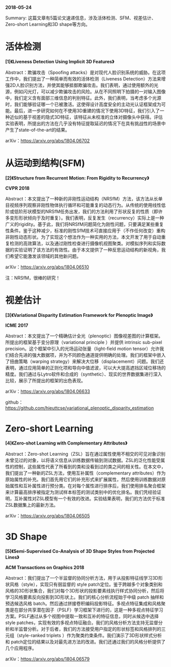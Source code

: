 **2018-05-24**

Summary: 这篇文章有5篇论文速递信息，涉及活体检测、SFM、视差估计、Zero-short Learning和3D shape等方向。

# 活体检测

**[1]《Liveness Detection Using Implicit 3D Features》**

Abstract：欺骗攻击（Spoofing attacks）是对现代人脸识别系统的威胁。在这项工作中，我们提出了一种简单而有效的活体检测（Liveness Detection）方法来增强2D人脸识别方法，并使其能够抵御欺骗攻击。我们表明，通过使用额外的光源，例如闪光灯，可以减少欺骗攻击的风险。从在不同照明下拍摄的一对输入图像中，我们定义含有面部三维信息的判别特征。此外，我们表明，当考虑多个光源时，我们能够验证哪一个已被激活。这使得设计高度安全的主动光认证框架成为可能。最后，进一步研究如何在不使用3D重建的情况下使用3D特征，我们引入了一种近似的基于视差的隐式3D特征，该特征从未校准的立体对摄像头中获得。评估实验表明，所提出的方法在几乎没有特征提取延迟的情况下在具有挑战性的场景中产生了state-of-the-art的结果。

arXiv：https://arxiv.org/abs/1804.06702



# **从运动到结构(SFM)**

**[2]《Structure from Recurrent Motion: From Rigidity to Recurrency》**

**CVPR 2018**

Abstract：本文提出了一种新的非刚性运动结构（NRSfM）方法，该方法从长单目视频序列观察非刚性物体执行循环和可能重复的动态行为。从传统的使用线性低阶或低阶形状模型的NRSfM任务出发，我们的方法利用了形状反复的性质（即许多变形形状倾向于及时重复）。我们表明，反复发生（recurrency）实际上是一种广义的rigidity。基于此，我们将NRSfM问题简化为刚性问题，只要满足某些重复性条件。鉴于这种减少，标准的刚性SfM技术可直接应用于（不作任何改变）重构非刚性动态形状。为了实现这个想法作为一种实用的方法，本文开发了用于自动重复检测的高效算法，以及通过刚性检查进行摄像机视图聚类。对模拟序列和实际数据的实验证明了该方法的有效性。由于本文提供了一种反思运动结构的新视角，我们希望它能激发该领域的其他新问题。

arXiv：https://arxiv.org/abs/1804.06510

注：NRSfM，很棒的研究！



# 视差估计

**[3]《Variational Disparity Estimation Framework for Plenoptic Image》**

**ICME 2017**

Abstract：本文提出了一个精确估计全光（plenoptic）图像视差图的计算框架。所提出的框架基于变分原理（variational principle ）并提供 intrinsic sub-pixel precision。这个框架中引入的光场运动张量（light-field motion tensor）允许我们结合先进的强大数据项，并为不同颜色通道提供明确的处理。我们的框架中嵌入了扭曲策略（warping strategy）来解决大位移（displacememt）问题。我们还表明，通过应用简单的正则化项和导向中值滤波，可以大大提高遮挡区域位移场的精度。我们通过与Lytro软件和合成的（synthetic）、现实的世界数据集进行深入比较，展示了所提出的框架的出色表现。

arXiv：https://arxiv.org/abs/1804.06633

github：https://github.com/hieuttcse/variational_plenoptic_disparity_estimation



# Zero-short Learning

**[4]《Zero-shot Learning with Complementary Attributes》**

Abstract：Zero-shot Learning（ZSL）旨在通过属性使用不相交的可见对象识别未曾见过的对象，以将语义信息从训练数据传输到测试数据。ZSL的泛化性能受属性的控制，这些属性代表了所看到的类和没看到过的类之间的相关性。在本文中，我们提出了一种新的ZSL方法，使用互补属性（complementary attributes）作为原始属性的补充。我们首先用它们的补充形式来扩展属性，然后使用训练数据对原始属性和互补属性进行预分类。在对每个属性进行排序后，我们使用排名聚合框架来计算最高排序被指定为测试样本标签的测试类别中的优化排名。我们凭经验证明，互补属性对ZSL模型有一个有效的改进。实验结果表明，我们的方法优于标准ZSL数据集上的最新方法。

arXiv：https://arxiv.org/abs/1804.06505



# 3D Shape

**[5]《Semi-Supervised Co-Analysis of 3D Shape Styles from Projected Lines》**

**ACM Transactions on Graphics 2018**

Abstract：我们提出了一个半监督的协同分析方法，用于从投影特征线学习3D形状风格（style），实现只有弱监督的 style patch定位。鉴于跨越多个对象类别和风格的3D形状集合，我们对每个3D形状的投影要素线执行样式协同分析，然后将学习风格要素反向投影到3D形状上。我们的核心分析流程始于中级 patch 抽样和预选候选风格 batch。然后通过拼接卷积编码投影特征。多视点特征集成和风格聚类是在部分共享潜在因子（PSLF）学习框架下进行的，这是一种多视点特征学习方案。PSLF通过从多个视图中提取一致和互补的特征信息，同时从候选中选择 style patches，实现有效的多视点特征融合。我们的风格分析方法支持无监督分析和半监督分析。对于后者，我们的方法接受用户指定的形状标签和风格排列的三元组（style-ranked triplets ）作为聚类约束条件。我们演示了3D形状样式分析和 patch定位的结果以及对最先进方法的改进。我们还通过我们的风格分析提供了几个应用程序。

arXiv：https://arxiv.org/abs/1804.06579